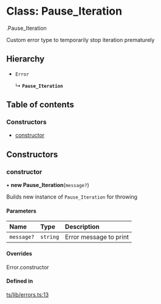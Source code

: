 # Class: Pause\_Iteration

[<internal>](../modules/internal_.md).Pause_Iteration

Custom error type to temporarily stop iteration prematurely

## Hierarchy

- `Error`

  ↳ **`Pause_Iteration`**

## Table of contents

### Constructors

- [constructor](internal_.Pause_Iteration.md#constructor)

## Constructors

### constructor

• **new Pause_Iteration**(`message?`)

Builds new instance of `Pause_Iteration` for throwing

#### Parameters

| Name | Type | Description |
| :------ | :------ | :------ |
| `message?` | `string` | Error message to print |

#### Overrides

Error.constructor

#### Defined in

[ts/lib/errors.ts:13](https://github.com/javascript-utilities/iterator-cascade-callbacks/blob/v1.0.0/ts/lib/errors.ts#L13)
